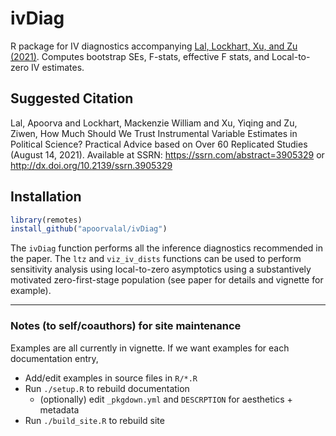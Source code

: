 # ivDiag

R package for IV diagnostics accompanying [Lal, Lockhart, Xu, and Zu (2021)](https://papers.ssrn.com/sol3/papers.cfm?abstract_id=3905329). Computes bootstrap SEs, F-stats, effective F stats, and Local-to-zero IV estimates.

## Suggested Citation

Lal, Apoorva and Lockhart, Mackenzie William and Xu, Yiqing and Zu, Ziwen, How Much Should We Trust Instrumental Variable Estimates in Political Science? Practical Advice based on Over 60 Replicated Studies (August 14, 2021). Available at SSRN: https://ssrn.com/abstract=3905329 or http://dx.doi.org/10.2139/ssrn.3905329

## Installation

```r
library(remotes)
install_github("apoorvalal/ivDiag")
```

The `ivDiag` function performs all the inference diagnostics recommended
in the paper. The `ltz` and `viz_iv_dists` functions can be used to
perform sensitivity analysis using local-to-zero asymptotics using a
substantively motivated zero-first-stage population (see paper for
details and vignette for example).

---

### Notes (to self/coauthors) for site maintenance

Examples are all currently in vignette. If we want examples for each
documentation entry,

+ Add/edit examples in source files in `R/*.R`
+ Run `./setup.R` to rebuild documentation
  + (optionally) edit `_pkgdown.yml` and `DESCRPTION` for aesthetics + metadata
+ Run `./build_site.R` to rebuild site
